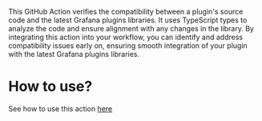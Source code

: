 This GitHub Action verifies the compatibility between a plugin's source code and the latest Grafana plugins libraries. It uses TypeScript types to analyze the code and ensure alignment with any changes in the library. By integrating this action into your workflow, you can identify and address compatibility issues early on, ensuring smooth integration of your plugin with the latest Grafana plugins libraries.

# How to use?

See how to use this action [here](https://github.com/grafana/grafana-plugin-examples#api-compatibility)

